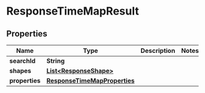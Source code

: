 

# ResponseTimeMapResult


## Properties

Name | Type | Description | Notes
------------ | ------------- | ------------- | -------------
**searchId** | **String** |  | 
**shapes** | [**List&lt;ResponseShape&gt;**](ResponseShape.md) |  | 
**properties** | [**ResponseTimeMapProperties**](ResponseTimeMapProperties.md) |  | 




